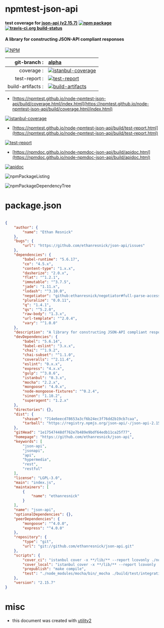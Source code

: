 # npmtest-json-api

#### test coverage for  [json-api (v2.15.7)](https://github.com/ethanresnick/json-api)  [![npm package](https://img.shields.io/npm/v/npmtest-json-api.svg?style=flat-square)](https://www.npmjs.org/package/npmtest-json-api) [![travis-ci.org build-status](https://api.travis-ci.org/npmtest/node-npmtest-json-api.svg)](https://travis-ci.org/npmtest/node-npmtest-json-api)

#### A library for constructing JSON-API compliant responses

[![NPM](https://nodei.co/npm/json-api.png?downloads=true&downloadRank=true&stars=true)](https://www.npmjs.com/package/json-api)

| git-branch : | [alpha](https://github.com/npmtest/node-npmtest-json-api/tree/alpha)|
|--:|:--|
| coverage : | [![istanbul-coverage](https://npmtest.github.io/node-npmtest-json-api/build/coverage.badge.svg)](https://npmtest.github.io/node-npmtest-json-api/build/coverage.html/index.html)|
| test-report : | [![test-report](https://npmtest.github.io/node-npmtest-json-api/build/test-report.badge.svg)](https://npmtest.github.io/node-npmtest-json-api/build/test-report.html)|
| build-artifacts : | [![build-artifacts](https://npmtest.github.io/node-npmtest-json-api/glyphicons_144_folder_open.png)](https://github.com/npmtest/node-npmtest-json-api/tree/gh-pages/build)|

- [https://npmtest.github.io/node-npmtest-json-api/build/coverage.html/index.html](https://npmtest.github.io/node-npmtest-json-api/build/coverage.html/index.html)

[![istanbul-coverage](https://npmtest.github.io/node-npmtest-json-api/build/screenCapture.buildCi.browser.%252Ftmp%252Fbuild%252Fcoverage.lib.html.png)](https://npmtest.github.io/node-npmtest-json-api/build/coverage.html/index.html)

- [https://npmtest.github.io/node-npmtest-json-api/build/test-report.html](https://npmtest.github.io/node-npmtest-json-api/build/test-report.html)

[![test-report](https://npmtest.github.io/node-npmtest-json-api/build/screenCapture.buildCi.browser.%252Ftmp%252Fbuild%252Ftest-report.html.png)](https://npmtest.github.io/node-npmtest-json-api/build/test-report.html)

- [https://npmdoc.github.io/node-npmdoc-json-api/build/apidoc.html](https://npmdoc.github.io/node-npmdoc-json-api/build/apidoc.html)

[![apidoc](https://npmdoc.github.io/node-npmdoc-json-api/build/screenCapture.buildCi.browser.%252Ftmp%252Fbuild%252Fapidoc.html.png)](https://npmdoc.github.io/node-npmdoc-json-api/build/apidoc.html)

![npmPackageListing](https://npmtest.github.io/node-npmtest-json-api/build/screenCapture.npmPackageListing.svg)

![npmPackageDependencyTree](https://npmtest.github.io/node-npmtest-json-api/build/screenCapture.npmPackageDependencyTree.svg)



# package.json

```json

{
    "author": {
        "name": "Ethan Resnick"
    },
    "bugs": {
        "url": "https://github.com/ethanresnick/json-api/issues"
    },
    "dependencies": {
        "babel-runtime": "5.6.17",
        "co": "4.5.x",
        "content-type": "1.x.x",
        "dasherize": "2.0.x",
        "flat": "^1.2.1",
        "immutable": "^3.7.5",
        "jade": "1.11.x",
        "lodash": "^3.10.0",
        "negotiator": "github:ethanresnick/negotiator#full-parse-access",
        "pluralize": "0.0.11",
        "q": "1.4.1",
        "qs": "^5.2.0",
        "raw-body": "1.3.x",
        "url-template": "^2.0.4",
        "vary": "^1.0.0"
    },
    "description": "A library for constructing JSON-API compliant responses",
    "devDependencies": {
        "babel": "5.6.14",
        "babel-eslint": "3.x.x",
        "chai": "^1.9.2",
        "chai-subset": "^1.1.0",
        "coveralls": "^2.11.4",
        "eslint": "0.x.x",
        "express": "4.x.x",
        "gulp": "^3.8.6",
        "istanbul": "0.3.x",
        "mocha": "2.2.x",
        "mongoose": "4.0.x",
        "node-mongoose-fixtures": "^0.2.4",
        "sinon": "1.10.2",
        "superagent": "1.2.x"
    },
    "directories": {},
    "dist": {
        "shasum": "714e6eecd78653a3cf6b24ec3f76dd2b19cb7caa",
        "tarball": "https://registry.npmjs.org/json-api/-/json-api-2.15.7.tgz"
    },
    "gitHead": "1e17547448df762e7b489e9bdf64edb11ca25f77",
    "homepage": "https://github.com/ethanresnick/json-api",
    "keywords": [
        "json-api",
        "jsonapi",
        "api",
        "hypermedia",
        "rest",
        "restful"
    ],
    "license": "LGPL-3.0",
    "main": "index.js",
    "maintainers": [
        {
            "name": "ethanresnick"
        }
    ],
    "name": "json-api",
    "optionalDependencies": {},
    "peerDependencies": {
        "mongoose": "^4.0.0",
        "express": "^4.0.0"
    },
    "repository": {
        "type": "git",
        "url": "git://github.com/ethanresnick/json-api.git"
    },
    "scripts": {
        "cover_ci": "istanbul cover -x **/lib/** --report lcovonly ./node_modules/mocha/bin/_mocha -- -R dot ./build/test/integration/index.js $(find ./build/test/unit -name \"*.js\") && cat ./coverage/lcov.info | ./node_modules/coveralls/bin/coveralls.js && rm -rf ./coverage",
        "cover_local": "istanbul cover -x **/lib/** --report lcovonly ./node_modules/mocha/bin/_mocha -- ./build/test/integration/index.js $(find ./build/test/unit -name \"*.js\") > /dev/null",
        "prepublish": "make compile",
        "test": "./node_modules/mocha/bin/_mocha ./build/test/integration/index.js $(find ./build/test/unit -name \"*.js\")"
    },
    "version": "2.15.7"
}
```



# misc
- this document was created with [utility2](https://github.com/kaizhu256/node-utility2)
